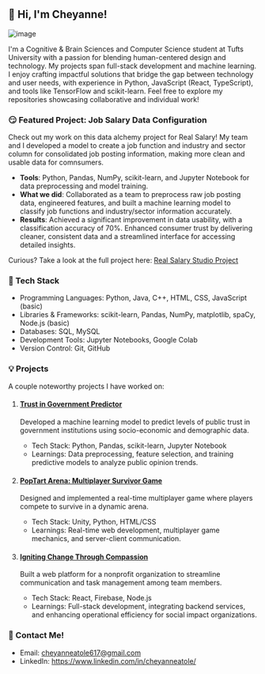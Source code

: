## 👾 Hi, I'm Cheyanne! 
![image](https://github.com/user-attachments/assets/73f68a41-1054-473e-8310-828c91399bb9)

I'm a Cognitive & Brain Sciences and Computer Science student at Tufts University with a passion for blending human-centered design and technology. My projects span full-stack development and machine learning. I enjoy crafting impactful solutions that bridge the gap between technology and user needs, with experience in Python, JavaScript (React, TypeScript), and tools like TensorFlow and scikit-learn. Feel free to explore my repositories showcasing collaborative and individual work! 


### 😏 Featured Project: Job Salary Data Configuration 
Check out my work on this data alchemy project for Real Salary! My team and I developed a model to create a job function and industry and sector column for consolidated job posting information, making more clean and usable data for comnsumers.
- **Tools**: Python, Pandas, NumPy, scikit-learn, and Jupyter Notebook for data preprocessing and model training.
- **What we did**: Collaborated as a team to preprocess raw job posting data, engineered features, and built a machine learning model to classify job functions and industry/sector information accurately. 
- **Results**: Achieved a significant improvement in data usability, with a classification accuracy of 70%. Enhanced consumer trust by delivering cleaner, consistent data and a streamlined interface for accessing detailed insights.

Curious? Take a look at the full project here: [Real Salary Studio Project](https://github.com/mzampieri19/real-salary.git) 


### 🥞 Tech Stack 
- Programming Languages: Python, Java, C++, HTML, CSS, JavaScript (basic)
- Libraries & Frameworks: scikit-learn, Pandas, NumPy, matplotlib, spaCy, Node.js (basic)
- Databases: SQL, MySQL
- Development Tools: Jupyter Notebooks, Google Colab
- Version Control: Git, GitHub


### 💡 Projects 
A couple noteworthy projects I have worked on:
1. #### [Trust in Government Predictor](https://github.com/cheyanneatole/Cornell-Portfolio/blob/main/DefineAndSolveMLProblem.ipynb)
   Developed a machine learning model to predict levels of public trust in government institutions using socio-economic and demographic data.
   - Tech Stack: Python, Pandas, scikit-learn, Jupyter Notebook
   - Learnings: Data preprocessing, feature selection, and training predictive models to analyze public opinion trends.

2. #### [PopTart Arena: Multiplayer Survivor Game](https://github.com/flashyash/Pop-Tart-Arena.git)
   Designed and implemented a real-time multiplayer game where players compete to survive in a dynamic arena.
   - Tech Stack: Unity, Python, HTML/CSS
   - Learnings: Real-time web development, multiplayer game mechanics, and server-client communication.

3. #### [Igniting Change Through Compassion](https://github.com/JumboCode/IgnitingChange.git)
   Built a web platform for a nonprofit organization to streamline communication and task management among team members.
   - Tech Stack: React, Firebase, Node.js
   - Learnings: Full-stack development, integrating backend services, and enhancing operational efficiency for social impact organizations.

### 🙈 Contact Me!
- Email: cheyanneatole617@gmail.com
- LinkedIn: https://www.linkedin.com/in/cheyanneatole/

<!--
**cheyanneatole/cheyanneatole** is a ✨ _special_ ✨ repository because its `README.md` (this file) appears on your GitHub profile.

Here are some ideas to get you started:

- 🔭 I’m currently working on ...
- 🌱 I’m currently learning ...
- 👯 I’m looking to collaborate on ...
- 🤔 I’m looking for help with ...
- 💬 Ask me about ...
- 📫 How to reach me: ...
- 😄 Pronouns: ...
- ⚡ Fun fact: ...
-->
